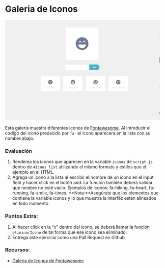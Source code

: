 # Galeria de Iconos

![Galeria de Iconos Demo](images/demo_low.gif "Demo")

Esta galería muestra diferentes iconos de [Fontawesome](https://fontawesome.com/icons). Al introducir el código del ícono predecido por `fa-` el icono aparecerá en la lista con su nombre abajo.

### Evaluación
1. Renderea los iconos que aparecen en la variable `iconos` de `script.js` dentro de `#icons_list` utilizando el mismo formato y estilos que el ejemplo en el HTML.
2. Agrega un icono a la lista al escribir el nombre de un icono en el input field y hacer click en el botón add. La función también deberá validar que nombre no esté vacío. Ejemplos de íconos: fa-hiking, fa-heart, fa-running, fa-smile, fa-times.
  **Nota:**Asegúrate que los elementos que contiene la variable iconos y lo que muestra la interfáz estén alineados en todo momento.

### Puntos Extra:
1. Al hacer click en la “x” dentro del ícono, se deberá llamar la función `eliminarIcono` de tal forma que ese ícono sea eliminado.
2. Entrega este ejercicio como una Pull Request en Github

### Recursos:
- [Galería de Iconos de Fontawesome](https://fontawesome.com/icons?d=gallery)
